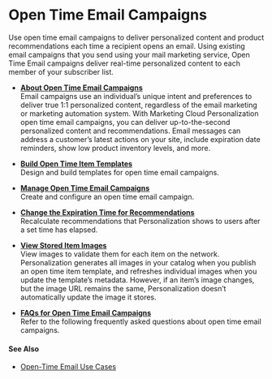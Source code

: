 

# Open Time Email Campaigns

Use open time email campaigns to deliver personalized content and product
recommendations each time a recipient opens an email. Using existing email
campaigns that you send using your mail marketing service, Open Time Email
campaigns deliver real-time personalized content to each member of your
subscriber list.

  * **[About Open Time Email Campaigns](https://help.salesforce.com/s/articleView?id=sf.mc_pers_email_campaign_about.htm&language=en_US&type=5)**  
Email campaigns use an individual’s unique intent and preferences to deliver
true 1:1 personalized content, regardless of the email marketing or marketing
automation system. With Marketing Cloud Personalization open time email
campaigns, you can deliver up-to-the-second personalized content and
recommendations. Email messages can address a customer’s latest actions on
your site, include expiration date reminders, show low product inventory
levels, and more.

  * **[Build Open Time Item Templates](https://help.salesforce.com/s/articleView?id=sf.mc_pers_email_campaign_template.htm&language=en_US&type=5)**  
Design and build templates for open time email campaigns.

  * **[Manage Open Time Email Campaigns](https://help.salesforce.com/s/articleView?id=sf.mc_pers_email_campaign_manage.htm&language=en_US&type=5)**  
Create and configure an open time email campaign.

  * **[Change the Expiration Time for Recommendations](https://help.salesforce.com/s/articleView?id=sf.mc_pers_email_campaign_recommendation_expiration.htm&language=en_US&type=5)**  
Recalculate recommendations that Personalization shows to users after a set
time has elapsed.

  * **[View Stored Item Images](https://help.salesforce.com/s/articleView?id=sf.mc_pers_email_campaign_item_image.htm&language=en_US&type=5)**  
View images to validate them for each item on the network. Personalization
generates all images in your catalog when you publish an open time item
template, and refreshes individual images when you update the template’s
metadata. However, if an item’s image changes, but the image URL remains the
same, Personalization doesn’t automatically update the image it stores.

  * **[FAQs for Open Time Email Campaigns](https://help.salesforce.com/s/articleView?id=sf.mc_pers_email_campaign_faq.htm&language=en_US&type=5)**  
Refer to the following frequently asked questions about open time email
campaigns.

#### See Also

  * [Open-Time Email Use Cases](https://help.salesforce.com/s/articleView?id=sf.mc_pers_use_case_email.htm&language=en_US&type=5 "Drive impact via email. Check out these example personalization use cases that other customers have used in open-time email campaigns.")

